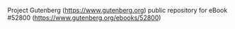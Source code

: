 Project Gutenberg (https://www.gutenberg.org) public repository for
eBook #52800 (https://www.gutenberg.org/ebooks/52800)
